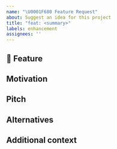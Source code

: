 ```yaml
---
name: "\U0001F680 Feature Request"
about: Suggest an idea for this project
title: "feat: <summary>"
labels: enhancement
assignees: ''
---
```


## 🚀 Feature
<!-- A clear and concise description of the feature proposal -->

## Motivation

<!-- A clear and concise description of what the problem is. Explain the why's. For example, I'm always frustrated when I have to run two different scripts in sequence to get predictions from my model. If this is related to another GitHub issue, please link here too -->

## Pitch

<!-- A clear and concise description of what you want to happen. Explain the how's. -->

## Alternatives

<!-- A clear and concise description of any alternative solutions or features you've considered, if any. -->

## Additional context

<!-- Add any other context or screenshots about the feature request here. -->

